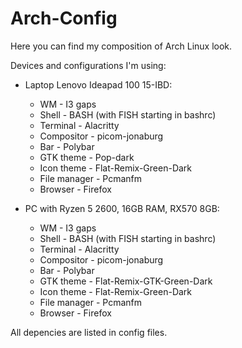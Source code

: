 # Arch-Config
Here you can find my composition of Arch Linux look.

Devices and configurations I'm using:
- Laptop Lenovo Ideapad 100 15-IBD:
    - WM - I3 gaps
    - Shell - BASH (with FISH starting in bashrc)
    - Terminal - Alacritty
    - Compositor - picom-jonaburg
    - Bar - Polybar
    - GTK theme - Pop-dark
    - Icon theme - Flat-Remix-Green-Dark
    - File manager - Pcmanfm
    - Browser - Firefox  
       
- PC with Ryzen 5 2600, 16GB RAM, RX570 8GB:
    - WM - I3 gaps
    - Shell - BASH (with FISH starting in bashrc)
    - Terminal - Alacritty
    - Compositor - picom-jonaburg
    - Bar - Polybar
    - GTK theme - Flat-Remix-GTK-Green-Dark
    - Icon theme - Flat-Remix-Green-Dark
    - File manager - Pcmanfm
    - Browser - Firefox 
    
All depencies are listed in config files.

